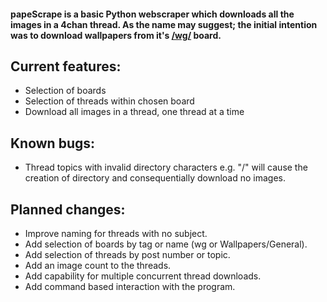 #### papeScrape is a basic Python webscraper which downloads all the images in a 4chan thread. As the name may suggest; the initial intention was to download wallpapers from it's [/wg/](http://boards.4chan.org/wg/catalog) board.

## Current features:
* Selection of boards
* Selection of threads within chosen board
* Download all images in a thread, one thread at a time

## Known bugs:
* Thread topics with invalid directory characters e.g. "/" will cause the creation of directory and consequentially download no images.

## Planned changes:
* Improve naming for threads with no subject.
* Add selection of boards by tag or name (wg or Wallpapers/General).
* Add selection of threads by post number or topic.
* Add an image count to the threads.
* Add capability for multiple concurrent thread downloads.
* Add command based interaction with the program.
